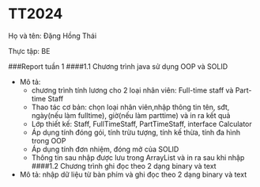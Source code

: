# TT2024
Họ và tên: Đặng Hồng Thái

Thực tập: BE

###Report tuần 1
####1.1 Chương trình java sử dụng OOP và SOLID
- Mô tả:
  + chương trình tính lương cho 2 loại nhân viên: Full-time staff và Part-time Staff
  + Thao tác cơ bản: chọn loại nhân viên,nhập thông tin tên, sđt, ngày(nếu làm fulltime), giờ(nếu làm parttime) và in ra kết quả
  + Lớp thiết kế: Staff, FullTimeStaff, PartTimeStaff, interface Calculator
  + Áp dụng tính đóng gói, tính trừu tượng, tính kế thừa, tính đa hình trong OOP
  + Áp dụng tính đơn nhiệm, đóng mở của SOLID
  + Thông tin sau nhập được lưu trong ArrayList và in ra sau khi nhập
####1.2 Chương trình ghi đọc theo 2 dạng binary và text
- Mô tả: nhập dữ liệu từ bàn phím và ghi đọc theo 2 dạng binary và text
